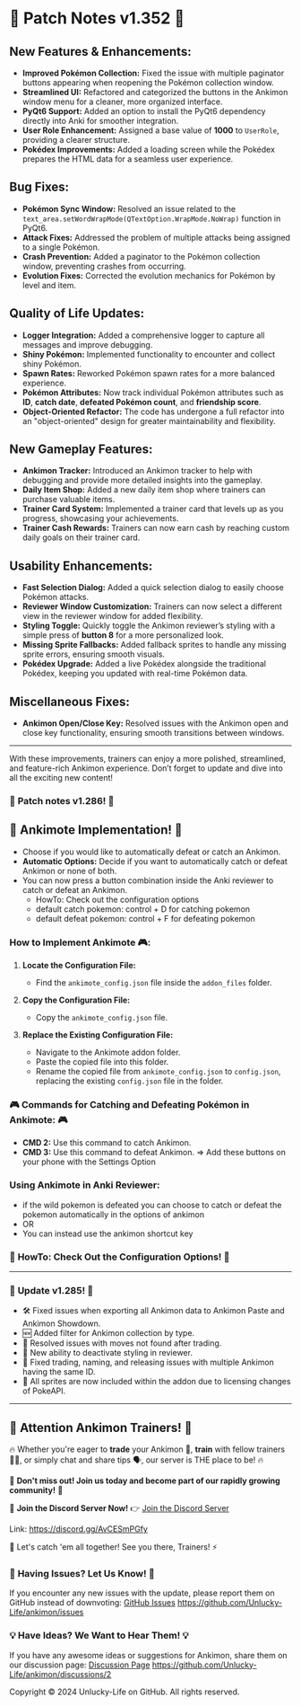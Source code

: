 # 🌟 Patch Notes v1.352 🌟

## **New Features & Enhancements:**
- **Improved Pokémon Collection:** Fixed the issue with multiple paginator buttons appearing when reopening the Pokémon collection window.
- **Streamlined UI:** Refactored and categorized the buttons in the Ankimon window menu for a cleaner, more organized interface.
- **PyQt6 Support:** Added an option to install the PyQt6 dependency directly into Anki for smoother integration.
- **User Role Enhancement:** Assigned a base value of **1000** to `UserRole`, providing a clearer structure.
- **Pokédex Improvements:** Added a loading screen while the Pokédex prepares the HTML data for a seamless user experience.

## **Bug Fixes:**
- **Pokémon Sync Window:** Resolved an issue related to the `text_area.setWordWrapMode(QTextOption.WrapMode.NoWrap)` function in PyQt6.
- **Attack Fixes:** Addressed the problem of multiple attacks being assigned to a single Pokémon.
- **Crash Prevention:** Added a paginator to the Pokémon collection window, preventing crashes from occurring.
- **Evolution Fixes:** Corrected the evolution mechanics for Pokémon by level and item.

## **Quality of Life Updates:**
- **Logger Integration:** Added a comprehensive logger to capture all messages and improve debugging.
- **Shiny Pokémon:** Implemented functionality to encounter and collect shiny Pokémon.
- **Spawn Rates:** Reworked Pokémon spawn rates for a more balanced experience.
- **Pokémon Attributes:** Now track individual Pokémon attributes such as **ID**, **catch date**, **defeated Pokémon count**, and **friendship score**.
- **Object-Oriented Refactor:** The code has undergone a full refactor into an "object-oriented" design for greater maintainability and flexibility.

## **New Gameplay Features:**
- **Ankimon Tracker:** Introduced an Ankimon tracker to help with debugging and provide more detailed insights into the gameplay.
- **Daily Item Shop:** Added a new daily item shop where trainers can purchase valuable items.
- **Trainer Card System:** Implemented a trainer card that levels up as you progress, showcasing your achievements.
- **Trainer Cash Rewards:** Trainers can now earn cash by reaching custom daily goals on their trainer card.

## **Usability Enhancements:**
- **Fast Selection Dialog:** Added a quick selection dialog to easily choose Pokémon attacks.
- **Reviewer Window Customization:** Trainers can now select a different view in the reviewer window for added flexibility.
- **Styling Toggle:** Quickly toggle the Ankimon reviewer’s styling with a simple press of **button 8** for a more personalized look.
- **Missing Sprite Fallbacks:** Added fallback sprites to handle any missing sprite errors, ensuring smooth visuals.
- **Pokédex Upgrade:** Added a live Pokédex alongside the traditional Pokédex, keeping you updated with real-time Pokémon data.

## **Miscellaneous Fixes:**
- **Ankimon Open/Close Key:** Resolved issues with the Ankimon open and close key functionality, ensuring smooth transitions between windows.

---

With these improvements, trainers can enjoy a more polished, streamlined, and feature-rich Ankimon experience. Don’t forget to update and dive into all the exciting new content!


### 🚀 **Patch notes v1.286!** 🚀

## 🚀 **Ankimote Implementation!** 🚀
- Choose if you would like to automatically defeat or catch an Ankimon.
- **Automatic Options:** Decide if you want to automatically catch or defeat Ankimon or none of both.
- You can now press a button combination inside the Anki reviewer to catch or defeat an Ankimon.
    - HowTo: Check out the configuration options
    - default catch pokemon: control + D for catching pokemon
    - default defeat pokemon: control + F for defeating pokemon
### How to Implement Ankimote 🎮:

1. **Locate the Configuration File:**
   - Find the `ankimote_config.json` file inside the `addon_files` folder.

2. **Copy the Configuration File:**
   - Copy the `ankimote_config.json` file.

3. **Replace the Existing Configuration File:**
   - Navigate to the Ankimote addon folder.
   - Paste the copied file into this folder.
   - Rename the copied file from `ankimote_config.json` to `config.json`, replacing the existing `config.json` file in the folder.
     
### 🎮 Commands for Catching and Defeating Pokémon in Ankimote: 🎮

- **CMD 2:** Use this command to catch Ankimon.
- **CMD 3:** Use this command to defeat Ankimon.
=> Add these buttons on your phone with the Settings Option

### Using Ankimote in Anki Reviewer:
- if the wild pokemon is defeated you can choose to catch or defeat the pokemon automatically in the options of ankimon
- OR
- You can instead use the ankimon shortcut key
### 📘 **HowTo: Check Out the Configuration Options!** 📘

------------------------------------

### 🚀 **Update v1.285!** 🚀

- 🛠️ Fixed issues when exporting all Ankimon data to Ankimon Paste and Ankimon Showdown.
- 🆕 Added filter for Ankimon collection by type.
- 🔧 Resolved issues with moves not found after trading.
- 🎨 New ability to deactivate styling in reviewer.
- 🔄 Fixed trading, naming, and releasing issues with multiple Ankimon having the same ID.
- 🌟 All sprites are now included within the addon due to licensing changes of PokeAPI.

-------------------------------------

## 🚨 **Attention Ankimon Trainers!** 🚨

🔥 Whether you're eager to **trade** your Ankimon 🐉, **train** with fellow trainers 🏋️‍♂️, or simply chat and share tips 🗣️, our server is THE place to be! 🔥

🎉 **Don't miss out! Join us today and become part of our rapidly growing community!** 🎉

🔗 **Join the Discord Server Now!** 👉 [Join the Discord Server](https://discord.gg/AvCESmPGfy)

Link: https://discord.gg/AvCESmPGfy

🌟 Let's catch 'em all together! See you there, Trainers! ⚡

### 📢 **Having Issues? Let Us Know!** 📢

If you encounter any new issues with the update, please report them on GitHub instead of downvoting: [GitHub Issues](https://github.com/Unlucky-Life/ankimon/issues)
https://github.com/Unlucky-Life/ankimon/issues

### 💡 **Have Ideas? We Want to Hear Them!** 💡

If you have any awesome ideas or suggestions for Ankimon, share them on our discussion page: [Discussion Page](https://github.com/Unlucky-Life/ankimon/discussions/2)
https://github.com/Unlucky-Life/ankimon/discussions/2

Copyright © 2024 Unlucky-Life on GitHub. All rights reserved.
